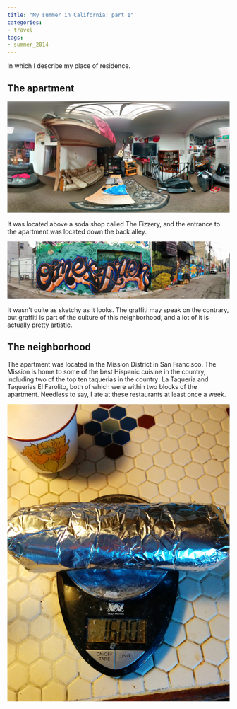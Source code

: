 ```yaml
---
title: "My summer in California: part 1"
categories:
- travel
tags:
- summer_2014
---
```


In which I describe my place of residence.

<!--more-->

## The apartment
![Inside of the apartment][apartment-image]

It was located above a soda shop called The Fizzery, and the entrance to the apartment was located down the back alley.

![The alley near the entrance to the apartment.][apartment-entrance-image]

It wasn't quite as sketchy as it looks. The graffiti may speak on the contrary, but graffiti is part of the culture of this neighborhood, and a lot of it is actually pretty artistic.

## The neighborhood
The apartment was located in the Mission District in San Francisco. The Mission is home to some of the best Hispanic cuisine in the country, including two of the top ten taquerias in the country: La Taqueria and Taquerias El Farolito, both of which were within two blocks of the apartment. Needless to say, I ate at these restaurants at least once a week.

![The super burrito from El Farolito. It weighs in at a glorious 1.6 pounds.][super-burrito-image]

[apartment-image]: /assets/summer_2014_apartment_panorama.jpg
[apartment-entrance-image]: /assets/summer_2014_alley_panorama.jpg
[super-burrito-image]: /assets/super_burrito.jpg